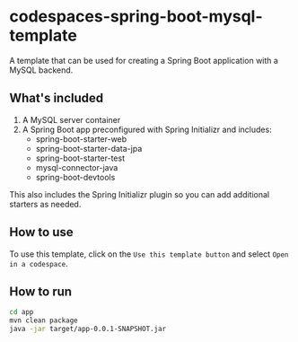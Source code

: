 # codespaces-spring-boot-mysql-template

A template that can be used for creating a Spring Boot application with a MySQL backend.

## What's included

1. A MySQL server container
1. A Spring Boot app preconfigured with Spring Initializr and includes:
   - spring-boot-starter-web
   - spring-boot-starter-data-jpa
   - spring-boot-starter-test
   - mysql-connector-java
   - spring-boot-devtools

This also includes the Spring Initializr plugin so you can add additional starters as needed.

## How to use

To use this template, click on the `Use this template button` and select `Open in a codespace`.

## How to run

```bash
cd app
mvn clean package
java -jar target/app-0.0.1-SNAPSHOT.jar
```
